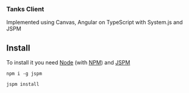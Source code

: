 ### Tanks Client
Implemented using Canvas, Angular on TypeScript with System.js and JSPM

## Install
To install it you need [Node](https://nodejs.org/en/) (with [NPM](https://www.npmjs.com/)) and [JSPM](http://jspm.io/)

`npm i -g jspm`

`jspm install`
